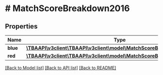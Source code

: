 # # MatchScoreBreakdown2016

## Properties

Name | Type | Description | Notes
------------ | ------------- | ------------- | -------------
**blue** | [**\TBAAPI\v3client\TBAAPI\v3client\model\MatchScoreBreakdown2016Alliance**](MatchScoreBreakdown2016Alliance.md) |  | [optional] 
**red** | [**\TBAAPI\v3client\TBAAPI\v3client\model\MatchScoreBreakdown2016Alliance**](MatchScoreBreakdown2016Alliance.md) |  | [optional] 

[[Back to Model list]](../../README.md#documentation-for-models) [[Back to API list]](../../README.md#documentation-for-api-endpoints) [[Back to README]](../../README.md)


